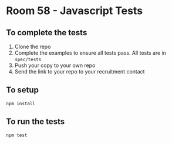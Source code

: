 # Room 58 - Javascript Tests

## To complete the tests
1. Clone the repo
2. Complete the examples to ensure all tests pass.  All tests are in `spec/tests`
3. Push your copy to your own repo
4. Send the link to your repo to your recruitment contact

## To setup
```
npm install
```

## To run the tests
```
npm test
```
